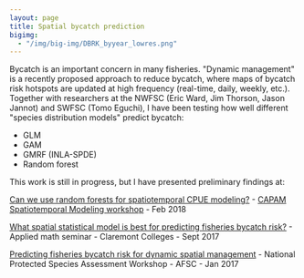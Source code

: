 ```yaml
---
layout: page
title: Spatial bycatch prediction
bigimg:
  - "/img/big-img/DBRK_byyear_lowres.png"
---
```


Bycatch is an important concern in many fisheries. "Dynamic management" is a recently proposed approach to reduce bycatch, where maps of bycatch risk hotspots are updated at high frequency (real-time, daily, weekly, etc.). Together with researchers at the NWFSC (Eric Ward, Jim Thorson, Jason Jannot) and SWFSC (Tomo Eguchi), I have been testing how well different "species distribution models" predict bycatch:
  - GLM
  - GAM 
  - GMRF (INLA-SPDE)
  - Random forest

This work is still in progress, but I have presented preliminary findings at:

[Can we use random forests for spatiotemporal CPUE modeling?](/pdf/Stock_randomforests_030118_final_small.pdf) - [CAPAM Spatiotemporal Modeling workshop](http://www.capamresearch.org/Spatio-Temporal-Modelling-Mini-Workshop) - Feb 2018

[What spatial statistical model is best for predicting fisheries bycatch risk?](/pdf/Stock_bycatch_091117.pdf) - Applied math seminar - Claremont Colleges - Sept 2017

[Predicting fisheries bycatch risk for dynamic spatial management](/pdf/PSAW_011917_SpatialBycatch_Stock.pdf) - National Protected Species Assessment Workshop - AFSC - Jan 2017
